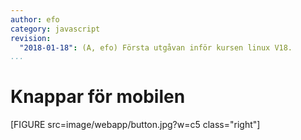 ```yaml
---
author: efo
category: javascript
revision:
  "2018-01-18": (A, efo) Första utgåvan inför kursen linux V18.
...
```

Knappar för mobilen
==================================
[FIGURE src=image/webapp/button.jpg?w=c5 class="right"]
